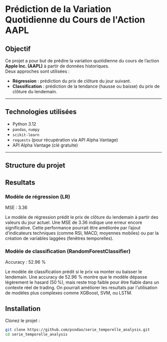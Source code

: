 # Prédiction de la Variation Quotidienne du Cours de l'Action AAPL



## Objectif

Ce projet a pour but de prédire la variation quotidienne du cours de l’action **Apple Inc. (AAPL)** à partir de données historiques.  
Deux approches sont utilisées :  
- **Régression** : prédiction du prix de clôture du jour suivant.
- **Classification** : prédiction de la tendance (hausse ou baisse) du prix de clôture du lendemain.

---

## Technologies utilisées

- Python 3.12
- `pandas`, `numpy`
- `scikit-learn`
- `requests` (pour récupération via API Alpha Vantage)
- API Alpha Vantage (clé gratuite)

---

## Structure du projet
## Resultats
### Modèle de régression (LR)
MSE : 3.36

Le modèle de régression prédit le prix de clôture du lendemain à partir des valeurs du jour actuel.
Une MSE de 3.36 indique une erreur encore significative. Cette performance pourrait être améliorée par l’ajout d’indicateurs techniques (comme RSI, MACD, moyennes mobiles) ou par la création de variables laggées (fenêtres temporelles).

### Modèle de classification (RandomForestClassifier)
Accuracy : 52.96 %

Le modèle de classification prédit si le prix va monter ou baisser le lendemain.
Une accuracy de 52.96 % montre que le modèle dépasse légèrement le hasard (50 %), mais reste trop faible pour être fiable dans un contexte réel de trading. On pourrait améliorer les resultats par l'utilisation de modèles plus complexes comme XGBoost, SVM, ou LSTM.



## Installation

Clonez le projet :
```bash
git clone https://github.com/psndao/serie_temporelle_analysis.git
cd serie_temporelle_analysis

